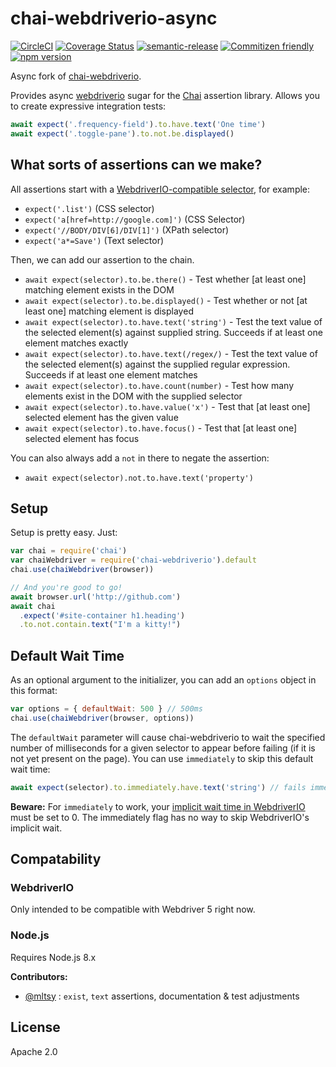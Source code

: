 # chai-webdriverio-async

[![CircleCI](https://circleci.com/gh/jcoreio/chai-webdriverio-async.svg?style=svg)](https://circleci.com/gh/jcoreio/chai-webdriverio-async)
[![Coverage Status](https://codecov.io/gh/jcoreio/chai-webdriverio-async/branch/master/graph/badge.svg)](https://codecov.io/gh/jcoreio/chai-webdriverio-async)
[![semantic-release](https://img.shields.io/badge/%20%20%F0%9F%93%A6%F0%9F%9A%80-semantic--release-e10079.svg)](https://github.com/semantic-release/semantic-release)
[![Commitizen friendly](https://img.shields.io/badge/commitizen-friendly-brightgreen.svg)](http://commitizen.github.io/cz-cli/)
[![npm version](https://badge.fury.io/js/chai-webdriverio-async.svg)](https://badge.fury.io/js/chai-webdriverio-async)

Async fork of [chai-webdriverio](https://github.com/marcodejongh/chai-webdriverio).

Provides async [webdriverio](https://npmjs.org/package/webdriverio) sugar for the [Chai](http://chaijs.com/) assertion library. Allows you to create expressive integration tests:

```javascript
await expect('.frequency-field').to.have.text('One time')
await expect('.toggle-pane').to.not.be.displayed()
```

## What sorts of assertions can we make?

All assertions start with a [WebdriverIO-compatible selector](http://webdriver.io/guide/usage/selectors.html), for example:

- `expect('.list')` (CSS selector)
- `expect('a[href=http://google.com]')` (CSS Selector)
- `expect('//BODY/DIV[6]/DIV[1]')` (XPath selector)
- `expect('a*=Save')` (Text selector)

Then, we can add our assertion to the chain.

- `await expect(selector).to.be.there()` - Test whether [at least one] matching element exists in the DOM
- `await expect(selector).to.be.displayed()` - Test whether or not [at least one] matching element is displayed
- `await expect(selector).to.have.text('string')` - Test the text value of the selected element(s) against supplied string. Succeeds if at least one element matches exactly
- `await expect(selector).to.have.text(/regex/)` - Test the text value of the selected element(s) against the supplied regular expression. Succeeds if at least one element matches
- `await expect(selector).to.have.count(number)` - Test how many elements exist in the DOM with the supplied selector
- `await expect(selector).to.have.value('x')` - Test that [at least one] selected element has the given value
- `await expect(selector).to.have.focus()` - Test that [at least one] selected element has focus

You can also always add a `not` in there to negate the assertion:

- `await expect(selector).not.to.have.text('property')`

## Setup

Setup is pretty easy. Just:

```javascript
var chai = require('chai')
var chaiWebdriver = require('chai-webdriverio').default
chai.use(chaiWebdriver(browser))

// And you're good to go!
await browser.url('http://github.com')
await chai
  .expect('#site-container h1.heading')
  .to.not.contain.text("I'm a kitty!")
```

## Default Wait Time

As an optional argument to the initializer, you can add an `options` object in this format:

```javascript
var options = { defaultWait: 500 } // 500ms
chai.use(chaiWebdriver(browser, options))
```

The `defaultWait` parameter will cause chai-webdriverio to wait the specified number of milliseconds
for a given selector to appear before failing (if it is not yet present on the page). You can use `immediately`
to skip this default wait time:

```javascript
await expect(selector).to.immediately.have.text('string') // fails immediately if element is not found
```

**Beware:** For `immediately` to work, your [implicit wait time in WebdriverIO](http://webdriver.io/guide/testrunner/timeouts.html#Session-Implicit-Wait-Timeout)
must be set to 0. The immediately flag has no way to skip WebdriverIO's implicit wait.

## Compatability

### WebdriverIO

Only intended to be compatible with Webdriver 5 right now.

### Node.js

Requires Node.js 8.x

**Contributors:**

- [@mltsy](https://github.com/mltsy) : `exist`, `text` assertions, documentation & test adjustments

## License

Apache 2.0
